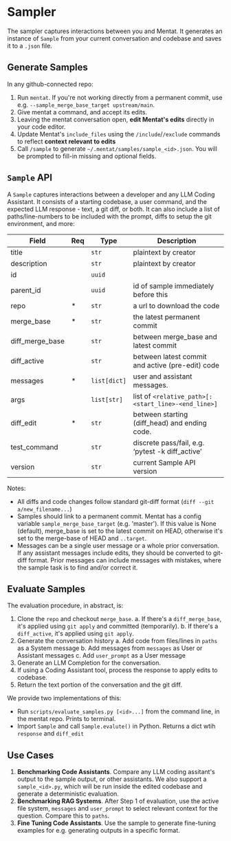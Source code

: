 # Sampler
The sampler captures interactions between you and Mentat. It generates an instance of `Sample` from your current conversation and codebase and saves it to a `.json` file.

## Generate Samples
In any github-connected repo:
1. Run `mentat`. If you're not working directly from a permanent commit, use e.g. `--sample_merge_base_target upstream/main`.
2. Give mentat a command, and accept its edits.
3. Leaving the mentat conversation open, **edit Mentat's edits** directly in your code editor.
4. Update Mentat's `include_files` using the `/include`/`/exclude` commands to reflect **context relevant to edits**
5. Call `/sample` to generate `~/.mentat/samples/sample_<id>.json`. You will be prompted to fill-in missing and optional fields.

## `Sample` API
A `Sample` captures interactions between a developer and any LLM Coding Assistant. It consists of a starting codebase, a user command, and the expected LLM response - text, a git diff, or both. It can also include a list of paths/line-numbers to be included with the prompt, diffs to setup the git environment, and more:

| Field            | Req | Type          | Description |
|------------------|-----|---------------|-------------|
| title            |     | `str`         | plaintext by creator |
| description      |     | `str`         | plaintext by creator |
| id               |     | `uuid`        |  |
| parent_id        |     | `uuid`        | id of sample immediately before this |
| repo             | *   | `str`         | a url to download the code |
| merge_base       | *   | `str`         | the latest permanent commit |
| diff_merge_base  |     | `str`         | between merge_base and latest commit |
| diff_active      |     | `str`         | between latest commit and active (pre-edit) code |
| messages         | *   | `list[dict]`  | user and assistant messages. |
| args             |     | `list[str]`   | list of `<relative_path>[:<start_line>-<end_line>]` |
| diff_edit        | *   | `str`         | between starting (diff_head) and ending code. |
| test_command     |     | `str`         | discrete pass/fail, e.g. ‘pytest -k diff_active’ |
| version          |     | `str`         | current Sample API version |

Notes:
- All diffs and code changes follow standard git-diff format (`diff --git a/new_filename...`)
- Samples should link to a permanent commit. Mentat has a config variable `sample_merge_base_target` (e.g. 'master'). If this value is None (default), merge_base is set to the latest commit on HEAD, otherwise it's set to the merge-base of HEAD and `..target`. 
- Messages can be a single user message or a whole prior conversation. If any assistant messages include edits, they should be converted to git-diff format. Prior messages can include messages with mistakes, where the sample task is to find and/or correct it.

## Evaluate Samples
The evaluation procedure, in abstract, is:
1. Clone the `repo` and checkout `merge_base`. 
   a. If there's a `diff_merge_base`, it's applied using `git apply` and committed (temporarily).
   b. If there's a `diff_active`, it's applied using `git apply`. 
2. Generate the conversation history
   a. Add code from files/lines in `paths` as a System message
   b. Add messages from `messages` as User or Assistant messages
   c. Add `user_prompt` as a User message
3. Generate an LLM Completion for the conversation. 
4. If using a Coding Assistant tool, process the response to apply edits to codebase.
5. Return the text portion of the conversation and the git diff. 

We provide two implementations of this:
- Run `scripts/evaluate_samples.py [<id>...]` from the command line, in the mentat repo. Prints to terminal.
- Import `Sample` and call `Sample.evalute()` in Python. Returns a dict wtih `response` and `diff_edit`

## Use Cases
1. **Benchmarking Code Assistants**. Compare any LLM coding assitant's output to the sample output, or other assistants. We also support a `sample_<id>.py`, which will be run inside the edited codebase and generate a deterministic evaluation.
2. **Benchmarking RAG Systems**. After Step 1 of evaluation, use the active file system, `messages` and `user_prompt` to select relevant context for the question. Compare this to `paths`.
3. **Fine Tuning Code Assistants**. Use the sample to generate fine-tuning examples for e.g. generating outputs in a specific format.
